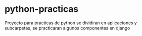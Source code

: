 # python-practicas
Proyecto para practicas de python se dividiran en aplicaciones y subcarpetas, se practicaran algunos componentes en django
